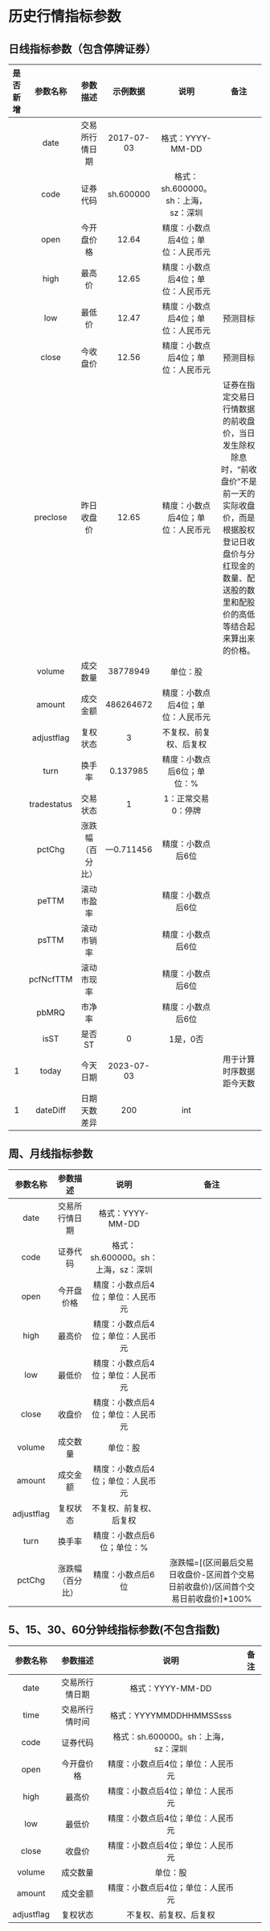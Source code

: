 # 历史行情指标参数

## 日线指标参数（包含停牌证券）

| 是否新增 |  参数名称   |     参数描述     |  示例数据  |                说明                 |                             备注                             |
| :------: | :---------: | :--------------: | :--------: | :---------------------------------: | :----------------------------------------------------------: |
|          |    date     |  交易所行情日期  | 2017-07-03 |          格式：YYYY-MM-DD           |                                                              |
|          |    code     |     证券代码     | sh.600000  | 格式：sh.600000。sh：上海，sz：深圳 |                                                              |
|          |    open     |    今开盘价格    |   12.64    |  精度：小数点后4位；单位：人民币元  |                                                              |
|          |    high     |      最高价      |   12.65    |  精度：小数点后4位；单位：人民币元  |                                                              |
|          |     low     |      最低价      |   12.47    |  精度：小数点后4位；单位：人民币元  |                           预测目标                           |
|          |    close    |     今收盘价     |   12.56    |  精度：小数点后4位；单位：人民币元  |                           预测目标                           |
|          |  preclose   |    昨日收盘价    |   12.65    |  精度：小数点后4位；单位：人民币元  | 证券在指定交易日行情数据的前收盘价，当日发生除权除息时，“前收盘价”不是前一天的实际收盘价，而是根据股权登记日收盘价与分红现金的数量、配送股的数里和配股价的高低等结合起来算出来的价格。 |
|          |   volume    |     成交数量     |  38778949  |              单位：股               |                                                              |
|          |   amount    |     成交金额     | 486264672  |  精度：小数点后4位；单位：人民币元  |                                                              |
|          | adjustflag  |     复权状态     |     3      |       不复权、前复权、后复权        |                                                              |
|          |    turn     |      换手率      |  0.137985  |     精度：小数点后6位；单位：%      |                                                              |
|          | tradestatus |     交易状态     |     1      |         1：正常交易 0：停牌         |                                                              |
|          |   pctChg    | 涨跌幅（百分比） | —0.711456  |          精度：小数点后6位          |                                                              |
|          |    peTTM    |    滚动市盈率    |            |          精度：小数点后6位          |                                                              |
|          |    psTTM    |    滚动市销率    |            |          精度：小数点后6位          |                                                              |
|          |  pcfNcfTTM  |    滚动市现率    |            |          精度：小数点后6位          |                                                              |
|          |    pbMRQ    |      市净率      |            |          精度：小数点后6位          |                                                              |
|          |    isST     |      是否ST      |     0      |              1是，0否               |                                                              |
|    1     |    today    |     今天日期     | 2023-07-03 |                                     |                   用于计算时序数据距今天数                   |
|    1     |  dateDiff   |   日期天数差异   |    200     |                 int                 |                                                              |



## 周、月线指标参数

|  参数名称  |     参数描述     |                说明                 |                             备注                             |
| :--------: | :--------------: | :---------------------------------: | :----------------------------------------------------------: |
|    date    |  交易所行情日期  |          格式：YYYY-MM-DD           |                                                              |
|    code    |     证券代码     | 格式：sh.600000。sh：上海，sz：深圳 |                                                              |
|    open    |    今开盘价格    |  精度：小数点后4位；单位：人民币元  |                                                              |
|    high    |      最高价      |  精度：小数点后4位；单位：人民币元  |                                                              |
|    low     |      最低价      |  精度：小数点后4位；单位：人民币元  |                                                              |
|   close    |      收盘价      |  精度：小数点后4位；单位：人民币元  |                                                              |
|   volume   |     成交数量     |              单位：股               |                                                              |
|   amount   |     成交金额     |  精度：小数点后4位；单位：人民币元  |                                                              |
| adjustflag |     复权状态     |       不复权、前复权、后复权        |                                                              |
|    turn    |      换手率      |     精度：小数点后6位；单位：%      |                                                              |
|   pctChg   | 涨跌幅（百分比） |          精度：小数点后6位          | 涨跌幅=[(区间最后交易日收盘价-区间首个交易日前收盘价)/区间首个交易日前收盘价]*100% |



## 5、15、30、60分钟线指标参数(不包含指数)

|  参数名称  |    参数描述    |                说明                 | 备注 |
| :--------: | :------------: | :---------------------------------: | :--: |
|    date    | 交易所行情日期 |          格式：YYYY-MM-DD           |      |
|    time    | 交易所行情时间 |       格式：YYYYMMDDHHMMSSsss       |      |
|    code    |    证券代码    | 格式：sh.600000。sh：上海，sz：深圳 |      |
|    open    |   今开盘价格   |  精度：小数点后4位；单位：人民币元  |      |
|    high    |     最高价     |  精度：小数点后4位；单位：人民币元  |      |
|    low     |     最低价     |  精度：小数点后4位；单位：人民币元  |      |
|   close    |     收盘价     |  精度：小数点后4位；单位：人民币元  |      |
|   volume   |    成交数量    |              单位：股               |      |
|   amount   |    成交金额    |  精度：小数点后4位；单位：人民币元  |      |
| adjustflag |    复权状态    |       不复权、前复权、后复权        |      |

